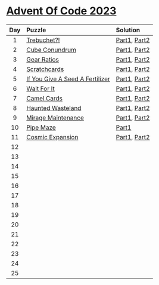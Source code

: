 # [Advent Of Code 2023](https://adventofcode.com/2023)

|  Day  | Puzzle                                                                 | Solution                                             |
| :---: | :--------------------------------------------------------------------- | :--------------------------------------------------- |
|   1   | [Trebuchet?!](https://adventofcode.com/2023/day/1)                     | [Part1](./Day1/d1p1.py), [Part2](./Day1/d1p2.py)     |
|   2   | [Cube Conundrum](https://adventofcode.com/2023/day/2)                  | [Part1](./Day2/d2p1.py), [Part2](./Day2/d2p2.py)     |
|   3   | [Gear Ratios](https://adventofcode.com/2023/day/3)                     | [Part1](./Day3/d3p1.py), [Part2](./Day3/d3p2.py)     |
|   4   | [Scratchcards](https://adventofcode.com/2023/day/4)                    | [Part1](./Day4/d4p1.py), [Part2](./Day4/d4p2.py)     |
|   5   | [If You Give A Seed A Fertilizer](https://adventofcode.com/2023/day/5) | [Part1](./Day5/d5p1.py), [Part2](./Day5/d5p2.py)     |
|   6   | [Wait For It](https://adventofcode.com/2023/day/6)                     | [Part1](./Day6/d6p1.py), [Part2](./Day6/d6p2.py)     |
|   7   | [Camel Cards](https://adventofcode.com/2023/day/7)                     | [Part1](./Day7/d7p1.py), [Part2](./Day7/d7p2.py)     |
|   8   | [Haunted Wasteland](https://adventofcode.com/2023/day/8)               | [Part1](./Day8/d8p1.py), [Part2](./Day8/d8p2.py)     |
|   9   | [Mirage Maintenance](https://adventofcode.com/2023/day/9)              | [Part1](./Day9/d9p1.py), [Part2](./Day9/d9p2.py)     |
|  10   | [Pipe Maze](https://adventofcode.com/2023/day/10)                      | [Part1](./Day10/d10p1.py)                            |
|  11   | [Cosmic Expansion](https://adventofcode.com/2023/day/11)               | [Part1](./Day11/d11p1.py), [Part2](./Day11/d11p2.py) |
|  12   |                                                                        |                                                      |
|  13   |                                                                        |                                                      |
|  14   |                                                                        |                                                      |
|  15   |                                                                        |                                                      |
|  16   |                                                                        |                                                      |
|  17   |                                                                        |                                                      |
|  18   |                                                                        |                                                      |
|  19   |                                                                        |                                                      |
|  20   |                                                                        |                                                      |
|  21   |                                                                        |                                                      |
|  22   |                                                                        |                                                      |
|  23   |                                                                        |                                                      |
|  24   |                                                                        |                                                      |
|  25   |                                                                        |                                                      |
